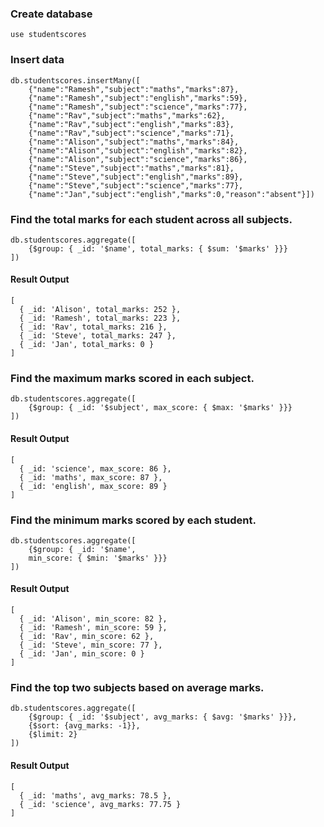 ### Create database
```
use studentscores
```

### Insert data
```
db.studentscores.insertMany([
    {"name":"Ramesh","subject":"maths","marks":87},
    {"name":"Ramesh","subject":"english","marks":59},
    {"name":"Ramesh","subject":"science","marks":77},
    {"name":"Rav","subject":"maths","marks":62},
    {"name":"Rav","subject":"english","marks":83},
    {"name":"Rav","subject":"science","marks":71},
    {"name":"Alison","subject":"maths","marks":84},
    {"name":"Alison","subject":"english","marks":82},
    {"name":"Alison","subject":"science","marks":86},
    {"name":"Steve","subject":"maths","marks":81},
    {"name":"Steve","subject":"english","marks":89},
    {"name":"Steve","subject":"science","marks":77},
    {"name":"Jan","subject":"english","marks":0,"reason":"absent"}])
```

### Find the total marks for each student across all subjects.
```
db.studentscores.aggregate([ 
    {$group: { _id: '$name', total_marks: { $sum: '$marks' }}}
])
```
#### Result Output
```
[
  { _id: 'Alison', total_marks: 252 },
  { _id: 'Ramesh', total_marks: 223 },
  { _id: 'Rav', total_marks: 216 },
  { _id: 'Steve', total_marks: 247 },
  { _id: 'Jan', total_marks: 0 }
]
```

### Find the maximum marks scored in each subject.
```
db.studentscores.aggregate([ 
    {$group: { _id: '$subject', max_score: { $max: '$marks' }}}
])
```
#### Result Output
```
[
  { _id: 'science', max_score: 86 },
  { _id: 'maths', max_score: 87 },
  { _id: 'english', max_score: 89 }
]
```

### Find the minimum marks scored by each student.
```
db.studentscores.aggregate([ 
    {$group: { _id: '$name',
    min_score: { $min: '$marks' }}}
])
```

#### Result Output
```
[
  { _id: 'Alison', min_score: 82 },
  { _id: 'Ramesh', min_score: 59 },
  { _id: 'Rav', min_score: 62 },
  { _id: 'Steve', min_score: 77 },
  { _id: 'Jan', min_score: 0 }
]
```

### Find the top two subjects based on average marks.
```
db.studentscores.aggregate([ 
    {$group: { _id: '$subject', avg_marks: { $avg: '$marks' }}},
    {$sort: {avg_marks: -1}},
    {$limit: 2}
])
```

#### Result Output
```
[
  { _id: 'maths', avg_marks: 78.5 },
  { _id: 'science', avg_marks: 77.75 }
]
```